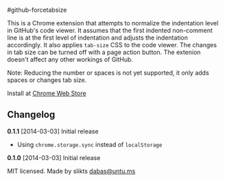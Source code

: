#github-forcetabsize

This is a Chrome extension that attempts to normalize the indentation level 
in GitHub's code viewer. It assumes that the first indented non-comment line 
is at the first level of indentation and adjusts the indentation accordingly. 
It also applies `tab-size` CSS to the code viewer. The changes in tab size 
can be turned off with a page action button. The extenion doesn't affect 
any other workings of GitHub.

Note: Reducing the number or spaces is not yet supported, it only adds spaces
or changes tab size.

Install at [Chrome Web Store](https://chrome.google.com/webstore/detail/github-forcetabsize/djgjbkiceplcmddchilbonmgmfdjbafc)

## Changelog

**0.1.1** [2014-03-03] Initial release

 * Using `chrome.storage.sync` instead of `localStorage`

**0.1.0** [2014-03-03] Initial release

MIT licensed. Made by slikts <dabas@untu.ms>
